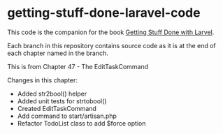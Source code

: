 getting-stuff-done-laravel-code
===============================

This code is the companion for the book [Getting Stuff Done with Larvel](https://leanpub.com/gettingstuffdonelaravel).

Each branch in this repository contains source code as it is at the end of each chapter named in the branch.

This is from Chapter 47 - The EditTaskCommand

Changes in this chapter:

* Added str2bool() helper
* Added unit tests for strtobool()
* Created EditTaskCommand
* Add command to start/artisan.php
* Refactor TodoList class to add $force option